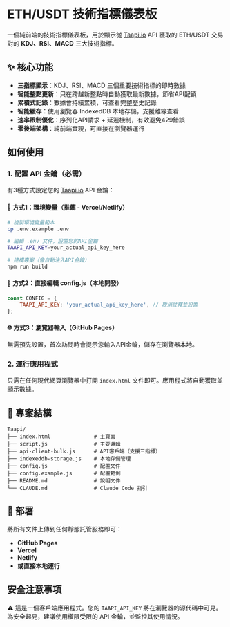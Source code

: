 # ETH/USDT 技術指標儀表板

一個純前端的技術指標儀表板，用於顯示從 [Taapi.io](https://taapi.io/) API 獲取的 ETH/USDT 交易對的 **KDJ、RSI、MACD** 三大技術指標。

## ✨ 核心功能

- **三指標顯示**：KDJ、RSI、MACD 三個重要技術指標的即時數據
- **智能整點更新**：只在跨越新整點時自動獲取最新數據，節省API配額
- **累積式記錄**：數據會持續累積，可查看完整歷史記錄
- **智能緩存**：使用瀏覽器 IndexedDB 本地存儲，支援離線查看
- **速率限制優化**：序列化API請求 + 延遲機制，有效避免429錯誤
- **零後端架構**：純前端實現，可直接在瀏覽器運行

## 如何使用

### 1. 配置 API 金鑰（必需）

有3種方式設定您的 [Taapi.io](https://taapi.io/) API 金鑰：

#### 🔧 方式1：環境變量（推薦 - Vercel/Netlify）
```bash
# 複製環境變量範本
cp .env.example .env

# 編輯 .env 文件，設置您的API金鑰
TAAPI_API_KEY=your_actual_api_key_here

# 建構專案（會自動注入API金鑰）
npm run build
```

#### 📝 方式2：直接編輯 config.js（本地開發）
```javascript
const CONFIG = {
    TAAPI_API_KEY: 'your_actual_api_key_here', // 取消註釋並設置
};
```

#### 🌐 方式3：瀏覽器輸入（GitHub Pages）
無需預先設置，首次訪問時會提示您輸入API金鑰，儲存在瀏覽器本地。

### 2. 運行應用程式

只需在任何現代網頁瀏覽器中打開 `index.html` 文件即可。應用程式將自動獲取並顯示數據。

## 📁 專案結構

```
Taapi/
├── index.html              # 主頁面
├── script.js               # 主要邏輯
├── api-client-bulk.js      # API客戶端（支援三指標）
├── indexeddb-storage.js    # 本地存儲管理
├── config.js               # 配置文件
├── config.example.js       # 配置範例
├── README.md               # 說明文件
└── CLAUDE.md               # Claude Code 指引
```

## 🚀 部署

將所有文件上傳到任何靜態託管服務即可：

- **GitHub Pages**
- **Vercel** 
- **Netlify**
- **或直接本地運行**

## 安全注意事項

⚠️ 這是一個客戶端應用程式。您的 `TAAPI_API_KEY` 將在瀏覽器的源代碼中可見。為安全起見，建議使用權限受限的 API 金鑰，並監控其使用情況。
